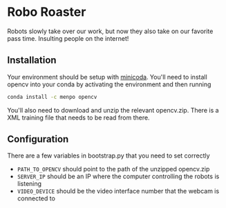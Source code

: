 Robo Roaster
============

Robots slowly take over our work, but now they also take on our favorite pass time. 
Insulting people on the internet! 

Installation
------------

Your environment should be setup with [minicoda](https://conda.io/miniconda.html).
You'll need to install opencv into your conda by activating the environment and then running

```bash
conda install -c menpo opencv
```

You'll also need to download and unzip the relevant opencv.zip. 
There is a XML training file that needs to be read from there.

Configuration
-------------

There are a few variables in bootstrap.py that you need to set correctly

* ```PATH_TO_OPENCV``` should point to the path of the unzipped opencv.zip
* ```SERVER_IP``` should be an IP where the computer controlling the robots is listening
* ```VIDEO_DEVICE``` should be the video interface number that the webcam is connected to
